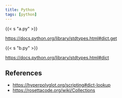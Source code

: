 ```yaml
---
title: Python
tags: [python]
---
```


{{< s "a.py" >}}

<https://docs.python.org/library/stdtypes.html#dict.get>

{{< s "b.py" >}}

<https://docs.python.org/library/stdtypes.html#dict>

## References

- <https://hyperpolyglot.org/scripting#dict-lookup>
- <https://rosettacode.org/wiki/Collections>
